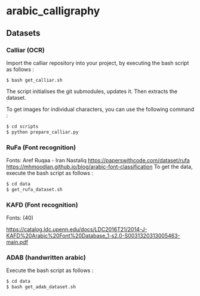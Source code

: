 # arabic_calligraphy

## Datasets

### Calliar (OCR)

Import the calliar repository into your project, by executing the bash script as follows :

```
$ bash get_calliar.sh
```

The script initialises the git submodules, updates it. Then extracts the dataset.

To get images for individual characters, you can use the following command :

```bash
$ cd scripts
$ python prepare_calliar.py
```

### RuFa (Font recognition)

Fonts: Aref Ruqaa - Iran Nastaliq
<https://paperswithcode.com/dataset/rufa>
<https://mhmoodlan.github.io/blog/arabic-font-classification>
To get the data, execute the bash script as follows :

```bash
$ cd data
$ get_rufa_dataset.sh
```

### KAFD (Font recognition)

Fonts: (40)

<https://catalog.ldc.upenn.edu/docs/LDC2016T21/2014-J-KAFD%20Arabic%20Font%20Database_1-s2.0-S0031320313005463-main.pdf>

### ADAB (handwritten arabic)

Execute the bash script as follows :

```bash
$ cd data
$ bash get_adab_dataset.sh    
```